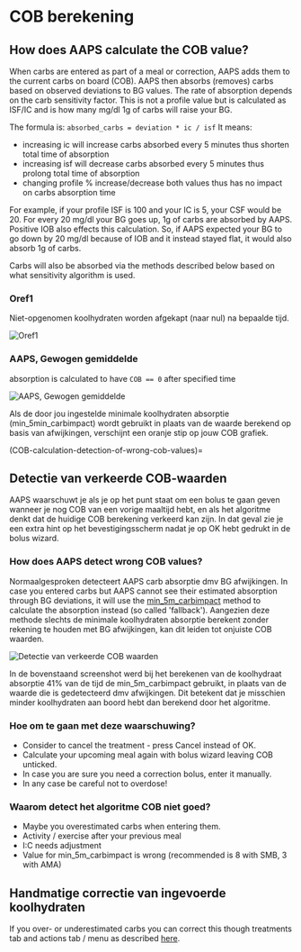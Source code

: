 # COB berekening

## How does AAPS calculate the COB value?

When carbs are entered as part of a meal or correction, AAPS adds them to the current carbs on board (COB). AAPS then absorbs (removes) carbs based on observed deviations to BG values. The rate of absorption depends on the carb sensitivity factor. This is not a profile value but is calculated as ISF/IC and is how many mg/dl 1g of carbs will raise your BG.

The formula is: `absorbed_carbs = deviation * ic / isf` It means:
* increasing ic will increase carbs absorbed every 5 minutes thus shorten total time of absorption
* increasing isf will decrease carbs absorbed every 5 minutes thus prolong total time of absorption
* changing profile % increase/decrease both values thus has no impact on carbs absorption time

For example, if your profile ISF is 100 and your IC is 5, your CSF would be 20. For every 20 mg/dl your BG goes up, 1g of carbs are absorbed by AAPS. Positive IOB also effects this calculation. So, if AAPS expected your BG to go down by 20 mg/dl because of IOB and it instead stayed flat, it would also absorb 1g of carbs.

Carbs will also be absorbed via the methods described below based on what sensitivity algorithm is used.

### Oref1

Niet-opgenomen koolhydraten worden afgekapt (naar nul) na bepaalde tijd.

![Oref1](../images/cob_oref0_orange_II.png)

### AAPS, Gewogen gemiddelde

absorption is calculated to have `COB == 0` after specified time

![AAPS, Gewogen gemiddelde](../images/cob_aaps2_orange_II.png)

Als de door jou ingestelde minimale koolhydraten absorptie (min_5min_carbimpact) wordt gebruikt in plaats van de waarde berekend op basis van afwijkingen, verschijnt een oranje stip op jouw COB grafiek.

(COB-calculation-detection-of-wrong-cob-values)=

## Detectie van verkeerde COB-waarden

AAPS waarschuwt je als je op het punt staat om een bolus te gaan geven wanneer je nog COB van een vorige maaltijd hebt, en als het algoritme denkt dat de huidige COB berekening verkeerd kan zijn. In dat geval zie je een extra hint op het bevestigingsscherm nadat je op OK hebt gedrukt in de bolus wizard.

### How does AAPS detect wrong COB values?

Normaalgesproken detecteert AAPS carb absorptie dmv BG afwijkingen. In case you entered carbs but AAPS cannot see their estimated absorption through BG deviations, it will use the [min_5m_carbimpact](../Configuration/Config-Builder.md?highlight=min_5m_carbimpact#absorption-settings) method to calculate the absorption instead (so called 'fallback'). Aangezien deze methode slechts de minimale koolhydraten absorptie berekent zonder rekening te houden met BG afwijkingen, kan dit leiden tot onjuiste COB waarden.

![Detectie van verkeerde COB waarden](../images/Calculator_SlowCarbAbsorption.png)

In de bovenstaand screenshot werd bij het berekenen van de koolhydraat absorptie 41% van de tijd de min_5m_carbimpact gebruikt, in plaats van de waarde die is gedetecteerd dmv afwijkingen.  Dit betekent dat je misschien minder koolhydraten aan boord hebt dan berekend door het algoritme.

### Hoe om te gaan met deze waarschuwing?

- Consider to cancel the treatment - press Cancel instead of OK.
- Calculate your upcoming meal again with bolus wizard leaving COB unticked.
- In case you are sure you need a correction bolus, enter it manually.
- In any case be careful not to overdose!

### Waarom detect het algoritme COB niet goed?

- Maybe you overestimated carbs when entering them.
- Activity / exercise after your previous meal
- I:C needs adjustment
- Value for min_5m_carbimpact is wrong (recommended is 8 with SMB, 3 with AMA)

## Handmatige correctie van ingevoerde koolhydraten

If you over- or underestimated carbs you can correct this though treatments tab and actions tab / menu as described [here](Screenshots-carb-correction).
